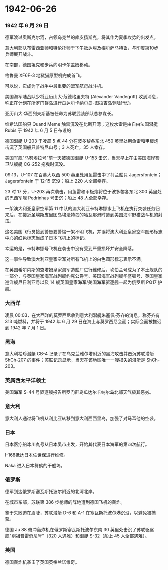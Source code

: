 # 1942-06-26

### 1942 年 6 月 26 日

德军渡过奥斯克尔河，占领乌克兰的库皮扬斯克，将其作为夏季攻势的出发点。

意大利部队布雷西亚师和特伦托师于下午抵达埃及梅尔萨马特鲁，与印度第10步兵师展开战斗。

在南部，德国坦克和步兵向明卡尔盖姆移动。

格鲁曼 XF6F-3 地狱猫原型机完成首飞。

可以说，它成为了战争中最重要的盟军航母战斗机。

美国海军陆战队少将亚历山大·范德格里夫特 (Alexander Vandegrift)
收到消息，称正在计划在所罗门群岛进行瓜达尔卡纳尔岛-图拉吉岛登陆行动。

亚历山大·华西列夫斯基被任命为苏联武装部队总参谋长。

维希法国船只 Quand Meme 触雷沉没在比斯开湾；这枚水雷是由自由法国潜艇
Rubis 于 1942 年 6 月 5 日布设的

德国潜艇 U-203 于凌晨 5 点 44 分在波多黎各东北 450
英里处用鱼雷和甲板炮击沉了英国船只普特尼山号；3 人死亡，35 人幸存。

美国军舰"马努埃拉号"前一天被德国潜艇 U-153
击沉，当天早上在由美国海岸警卫队舰艇 CG-252 拖曳时沉没。

09:13，U-107 在百慕大以西 500 英里处用鱼雷击中了荷兰船只
Jagersfontein；Jagersfontein 于 12:15 沉没；船上 220 人全部幸存。

23 时 17 分，U-203 再次袭击，用鱼雷和甲板炮将位于波多黎各东北 300
英里处的巴西军舰 Pedrinhas 号击沉；船上 48 人全部幸存。

一架澳大利亚皇家空军第 11
中队的澳大利亚卡特琳娜水上飞机在执行突袭任务归来后，在接近圣埃斯皮里图岛埃法特岛的哈瓦那港时遭到美国海军野猫战斗机的射击。

这名美国飞行员接到警告要警惕一架不明飞机，并误将澳大利亚皇家空军圆形标志中心的红色标志当成了日本飞机上的标记。

幸运的是，卡特琳娜号飞机在袭击中没有受到严重损坏并安全降落。

这一事件导致澳大利亚皇家空军对所有飞机上的白色圆形标志表示不满。

在英国希尔内斯的查塔姆皇家海军造船厂进行维修后，坎伯兰号成为了本土舰队的一部分，与英国皇家海军战列舰约克公爵号、美国海军战列舰华盛顿号、英国皇家巡洋舰尼日利亚号以及
14 艘英国皇家海军/美国海军驱逐舰一起为俄罗斯 PQ17 护航。

### 大西洋

凌晨 00:03，在大西洋的莫罗西尼收到意大利潜艇朱塞佩·芬齐的消息，称芬齐有
313 吨燃料，并将于 1942 年 6 月 29
日在海上与莫罗西尼会面；实际会面被推迟到 1942 年 7 月 1 日。

### 黑海

意大利袖珍潜艇 CB-4 记录了在乌克兰雅尔塔附近的黑海攻击并击沉苏联潜艇
ShCh-207 的事件；苏联记录显示，当天在该地区唯一一艘损失的潜艇是
ShCh-203。

### 英属西太平洋领土

美国海军 S-44 号驱逐舰报告所罗门群岛瓜达尔卡纳尔岛北部天气极其恶劣。

### 意大利

意大利人通过将飞机从利比亚转移到意大利西西里岛，加强了对马耳他的空袭。

### 日本

日本医疗船冰川丸号从日本吴市出发，开始其代表日本海军的第四次航行。

I-168抵达日本佐世保进行维修。

Naka 进入日本舞鹤的干船坞。

### 俄罗斯

德军到达俄罗斯塞瓦斯托波尔附近的北湾北岸。

在城市东部，苏联第 386 步枪师的阵地遭到德国飞机的轰炸。

鉴于失败迫在眉睫，苏联潜艇 D-6 和 A-1
在塞瓦斯托波尔港沉没，以避免被捕获。

德国 Ju 88 俯冲轰炸机在俄罗斯塞瓦斯托波尔东南 30
英里处击沉了苏联驱逐舰"别祖普雷奇尼号"（320 人遇难）和潜艇 S-32（船上 45
人全部遇难）。

### 英国

德国轰炸机袭击了英国英格兰诺维奇。